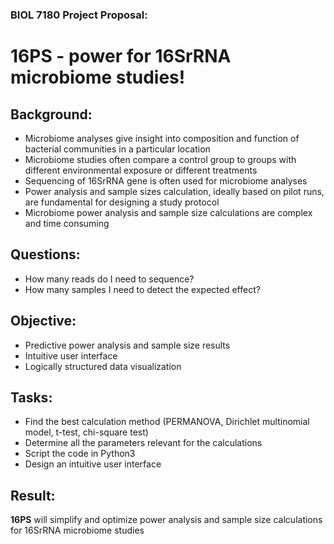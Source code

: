 ### BIOL 7180 Project Proposal:
# 16PS - power for 16SrRNA microbiome studies!

## Background:

- Microbiome analyses give insight into composition and function of bacterial communities in a particular location
- Microbiome studies often compare a control group to groups with different environmental exposure or different treatments
- Sequencing of 16SrRNA gene is often used for microbiome analyses
- Power analysis and sample sizes calculation, ideally based on pilot runs, are fundamental for designing a study protocol
- Microbiome power analysis and sample size calculations are complex and time consuming

## Questions:

- How many reads do I need to sequence?
- How many samples I need to detect the expected effect?

## Objective:

- Predictive power analysis and sample size results
- Intuitive user interface
- Logically structured data visualization

## Tasks:

- Find the best calculation method (PERMANOVA, Dirichlet multinomial model, t-test, chi-square test)
- Determine all the parameters relevant for the calculations
- Script the code in Python3
- Design an intuitive user interface 

## Result:

**16PS** will simplify and optimize power analysis and sample size calculations for 16SrRNA microbiome studies

